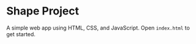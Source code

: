 # Shape Project

A simple web app using HTML, CSS, and JavaScript. Open `index.html` to get started.
